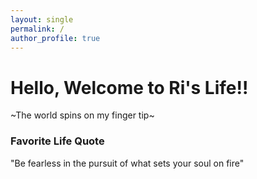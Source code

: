 ```yaml
---
layout: single
permalink: /
author_profile: true
---
```

# Hello, Welcome to Ri's Life!!
~The world spins on my finger tip~
### Favorite Life Quote
"Be fearless in the pursuit of what sets your soul on fire"
